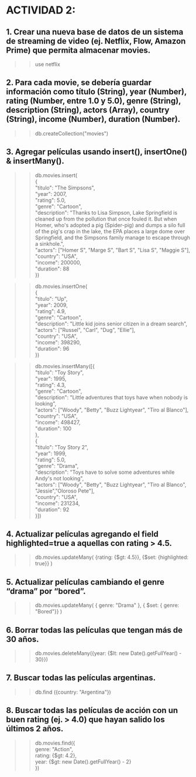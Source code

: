 # ACTIVIDAD 2: 
  ## 1.  Crear una nueva base de datos de un sistema de streaming de video (ej. Netflix, Flow, Amazon Prime) que permita almacenar movies.  </br> 
  >> use netflix
  ## 2.  Para cada movie, se debería guardar información como título (String), year (Number), rating (Number, entre 1.0 y 5.0), genre (String), description (String), actors (Array<String>), country (String), income (Number), duration (Number).  </br> 
  >> db.createCollection("movies")
  ## 3.  Agregar películas usando insert(), insertOne() & insertMany().  </br> 
  >> db.movies.insert(  </br>
    { </br>
        "titulo": "The Simpsons", </br>
        "year": 2007, </br>
        "rating": 5.0, </br>
        "genre": "Cartoon", </br> 
        "description": "Thanks to Lisa Simpson, Lake Springfield is cleaned up from the pollution that once fouled it. But when Homer, who's adopted a pig (Spider-pig) and dumps a silo full of the pig's crap in the lake, the EPA places a large dome over Springfield, and the Simpsons family manage to escape through a sinkhole.", </br>
        "actors": ["Homer S", "Marge S", "Bart S", "Lisa S", "Maggie S"], </br>
        "country": "USA", </br>
        "income": 200000, </br>
        "duration": 88 </br>
    }) </br> 
    
    
 >> db.movies.insertOne(  </br>
    { </br>
      "titulo": "Up", </br>
      "year": 2009, </br>
      "rating": 4.9, </br>
      "genre": "Cartoon", </br>
      "description": "Little kid joins senior citizen in a dream search", </br>
      "actors": ["Russel", "Carl", "Dug", "Ellie"],  </br>
      "country": "USA", </br>
      "income": 398290, </br>
      "duration": 96 </br>
    }) </br>
    
    
  >> db.movies.insertMany([{ </br>
      "titulo": "Toy Story", </br>
      "year": 1995, </br>
      "rating": 4.3, </br>
      "genre": "Cartoon", </br>
      "description": "Little adventures that toys have when nobody is looking", </br>
      "actors": ["Woody", "Betty", "Buzz Lightyear", "Tiro al Blanco"],  </br>
      "country": "USA", </br>
      "income": 498427, </br>
      "duration": 100 </br>
      }, </br>
      { </br>
      "titulo": "Toy Story 2", </br>
      "year": 1999, </br>
      "rating": 5.0, </br>
      "genre": "Drama", </br>
      "description": "Toys have to solve some adventures while Andy's not looking", </br>
      "actors": ["Woody", "Betty", "Buzz Lightyear", "Tiro al Blanco", "Jessie","Oloroso Pete"],  </br>
      "country": "USA", </br>
      "income": 231234, </br>
      "duration": 92 </br>
    }]) </br>
    
  ## 4.  Actualizar películas agregando el field highlighted=true a aquellas con rating > 4.5.  </br> 
   >> db.movies.updateMany( {rating: {$gt: 4.5}}, {$set: {highlighted: true}} ) 
  
  ## 5. 	Actualizar películas cambiando el genre “drama” por “bored”.  </br> 
   >> db.movies.updateMany( { genre: "Drama" }, { $set: { genre: "Bored"}} )
  
  ## 6. 	Borrar todas las películas que tengan más de 30 años.  </br> 
   >> db.movies.deleteMany({year: {$lt: new Date().getFullYear() - 30}})
   
  ## 7. 	Buscar todas las películas argentinas.  </br> 
   >> db.find ({country: "Argentina"})
  
  ## 8.  Buscar todas las películas de acción con un buen rating (ej. > 4.0) que hayan salido los últimos 2 años.  </br>
   >> db.movies.find({  </br> 
    genre: "Action", </br> 
    rating: {$gt: 4.2}, </br> 
    year: {$gt: new Date().getFullYear() - 2} </br> 
    }) </br> 
  
